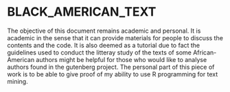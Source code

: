 # BLACK_AMERICAN_TEXT
The objective of this document remains academic and personal. It is academic in the sense that it can provide materials for people to discuss the contents and the code. It is also deemed as a tutorial due to fact the guidelines used to conduct the litteray study of the texts of some African-American authors might be helpful for those who would like to analyse authors found in the gutenberg project.
The  personal part of this piece of work is to be able to give proof of my ability to use R programming for text mining. 
